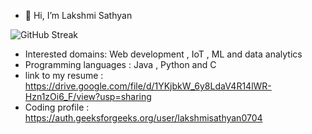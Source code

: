 - 👋 Hi, I’m Lakshmi Sathyan

![GitHub Streak](https://github-readme-streak-stats.herokuapp.com/?user=lakki0704)

- Interested domains: Web development , IoT , ML and data analytics
- Programming languages : Java , Python and C
- link to my resume : https://drive.google.com/file/d/1YKjbkW_6y8LdaV4R14lWR-Hzn1zOi6_F/view?usp=sharing
- Coding profile : https://auth.geeksforgeeks.org/user/lakshmisathyan0704



